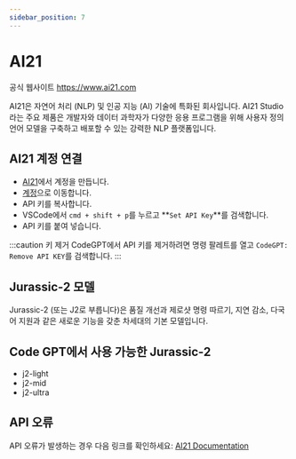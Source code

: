 ```yaml
---
sidebar_position: 7
---
```


# AI21
공식 웹사이트 https://www.ai21.com

AI21은 자연어 처리 (NLP) 및 인공 지능 (AI) 기술에 특화된 회사입니다. AI21 Studio라는 주요 제품은 개발자와 데이터 과학자가 다양한 응용 프로그램을 위해 사용자 정의 언어 모델을 구축하고 배포할 수 있는 강력한 NLP 플랫폼입니다.

## AI21 계정 연결
- [AI21](https://www.ai21.com/)에서 계정을 만듭니다.
- [계정](https://studio.ai21.com/account/account)으로 이동합니다.
- API 키를 복사합니다.
- VSCode에서 ```cmd + shift + p```를 누르고 **`Set API Key`**를 검색합니다.
- API 키를 붙여 넣습니다.

:::caution 키 제거
CodeGPT에서 API 키를 제거하려면 명령 팔레트를 열고 `CodeGPT: Remove API KEY`를 검색합니다.
:::

## Jurassic-2 모델
Jurassic-2 (또는 J2로 부릅니다)은 품질 개선과 제로샷 명령 따르기, 지연 감소, 다국어 지원과 같은 새로운 기능을 갖춘 차세대의 기본 모델입니다.

## Code GPT에서 사용 가능한 Jurassic-2
- j2-light
- j2-mid
- j2-ultra

## API 오류
API 오류가 발생하는 경우 다음 링크를 확인하세요: [AI21 Documentation](https://docs.ai21.com/reference/j2-complete-api-ref)
